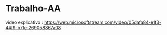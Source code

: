 # Trabalho-AA

video explicativo : https://web.microsoftstream.com/video/05dafa84-e1f3-44f9-b7fe-269058867a08